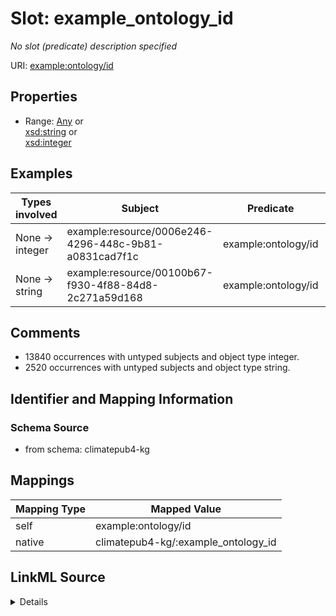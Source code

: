 

# Slot: example_ontology_id


_No slot (predicate) description specified_





URI: [example:ontology/id](http://example.org/ontology/id)



<!-- no inheritance hierarchy -->








## Properties

* Range: [Any](../classes/Any.md)&nbsp;or&nbsp;<br />[xsd:string](xsd:string)&nbsp;or&nbsp;<br />[xsd:integer](xsd:integer)






## Examples

| Types involved | Subject | Predicate | Object |
| --- | --- | --- | --- |
| None → integer | example:resource/0006e246-4296-448c-9b81-a0831cad7f1c | example:ontology/id | 1648687 |
| None → string | example:resource/00100b67-f930-4f88-84d8-2c271a59d168 | example:ontology/id | None |


## Comments

* 13840 occurrences with untyped subjects and object type integer.
* 2520 occurrences with untyped subjects and object type string.

## Identifier and Mapping Information







### Schema Source


* from schema: climatepub4-kg




## Mappings

| Mapping Type | Mapped Value |
| ---  | ---  |
| self | example:ontology/id |
| native | climatepub4-kg/:example_ontology_id |




## LinkML Source

<details>
```yaml
name: example_ontology_id
description: No slot (predicate) description specified
comments:
- 13840 occurrences with untyped subjects and object type integer.
- 2520 occurrences with untyped subjects and object type string.
examples:
- description: None → integer
  object:
    example_object: '1648687'
    example_object_type: integer
    example_predicate: example:ontology/id
    example_subject: example:resource/0006e246-4296-448c-9b81-a0831cad7f1c
    example_subject_type: None
- description: None → string
  object:
    example_object: None
    example_object_type: string
    example_predicate: example:ontology/id
    example_subject: example:resource/00100b67-f930-4f88-84d8-2c271a59d168
    example_subject_type: None
from_schema: climatepub4-kg
rank: 1000
slot_uri: example:ontology/id
alias: example_ontology_id
range: Any
any_of:
- range: string
- range: integer

```
</details>